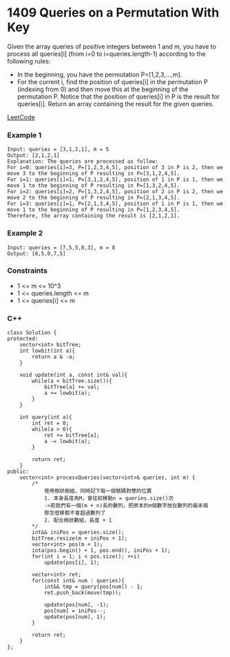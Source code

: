 # 1409 Queries on a Permutation With Key

Given the array queries of positive integers between 1 and m, you have to process all queries[i] (from i=0 to i=queries.length-1) according to the following rules:

* In the beginning, you have the permutation P=[1,2,3,...,m].
* For the current i, find the position of queries[i] in the permutation P (indexing from 0) and then move this at the beginning of the permutation P. Notice that the position of queries[i] in P is the result for queries[i].
Return an array containing the result for the given queries.

[LeetCode](https://leetcode.cn/problems/queries-on-a-permutation-with-key/description/)

### Example 1

```
Input: queries = [3,1,2,1], m = 5
Output: [2,1,2,1] 
Explanation: The queries are processed as follow: 
For i=0: queries[i]=3, P=[1,2,3,4,5], position of 3 in P is 2, then we move 3 to the beginning of P resulting in P=[3,1,2,4,5]. 
For i=1: queries[i]=1, P=[3,1,2,4,5], position of 1 in P is 1, then we move 1 to the beginning of P resulting in P=[1,3,2,4,5]. 
For i=2: queries[i]=2, P=[1,3,2,4,5], position of 2 in P is 2, then we move 2 to the beginning of P resulting in P=[2,1,3,4,5]. 
For i=3: queries[i]=1, P=[2,1,3,4,5], position of 1 in P is 1, then we move 1 to the beginning of P resulting in P=[1,2,3,4,5]. 
Therefore, the array containing the result is [2,1,2,1].  
```

### Example 2

```
Input: queries = [7,5,5,8,3], m = 8
Output: [6,5,0,7,5]
```

### Constraints

* 1 <= m <= 10^3
* 1 <= queries.length <= m
* 1 <= queries[i] <= m


### C++ 

```
class Solution {
protected:
    vector<int> bitTree;
    int lowbit(int a){
        return a & -a;
    }

    void update(int a, const int& val){
        while(a < bitTree.size()){
            bitTree[a] += val;
            a += lowbit(a);
        }
    }

    int query(int a){
        int ret = 0;
        while(a > 0){
            ret += bitTree[a];
            a -= lowbit(a);
        }

        return ret;
    }
public:
    vector<int> processQueries(vector<int>& queries, int m) {
        /*
            使用樹狀樹組，同時記下每一個號碼對應的位置
            1. 本身長度為M，會往前移動n = queries.size()次
            ->若我們有一個(m + n)長的數列，把原本的m個數字放在數列的最末端
            那怎麼移都不會超過數列了
            2. 配合樹狀數組，長度 + 1
        */
        int&& iniPos = queries.size();
        bitTree.resize(m + iniPos + 1);
        vector<int> pos(m + 1);
        iota(pos.begin() + 1, pos.end(), iniPos + 1);
        for(int i = 1; i < pos.size(); ++i)
            update(pos[i], 1);
        
        vector<int> ret;        
        for(const int& num : queries){
            int&& tmp = query(pos[num]) - 1;
            ret.push_back(move(tmp));

            update(pos[num], -1);
            pos[num] = iniPos--;
            update(pos[num], 1);
        }
        
        return ret;
    }
};
```